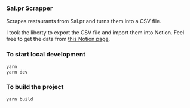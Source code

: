### Sal.pr Scrapper

Scrapes restaurants from Sal.pr and turns them into a CSV file.

I took the liberty to export the CSV file and import them into Notion. Feel free to get the data from [this Notion page](https://www.notion.so/itsdarrylnorris/4882cba73bc344179ca3fe0db636c1dd?v=dd0262200b6940a480b97db51fc52013).

### To start local development

```
yarn
yarn dev
```

### To build the project

```
yarn build
```
